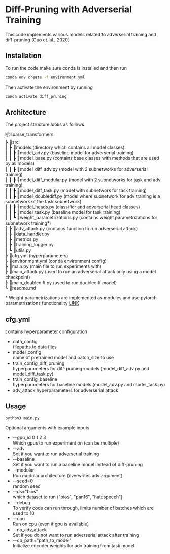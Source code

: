 # Diff-Pruning with Adverserial Training

This code implements various models related to adverserial training and diff-pruning (Guo et. al., 2020)

## Installation

To run the code make sure conda is installed and then run

```bash
conda env create -f environment.yml
```

Then activate the environment by running

```bash
conda activate diff_pruning
```

## Architecture

The project structure looks as follows

📦sparse_transformers \
 ┣ 📂src \
 ┃ ┣ 📂models (directory which contains all model classes)\
 ┃ ┃ ┣ 📜model_adv.py (baseline model for adverserial training) \
 ┃ ┃ ┣ 📜model_base.py (contains base classes with methods that are used by all models) \
 ┃ ┃ ┣ 📜model_diff_adv.py (model with 2 subnetworks for adverserial training) \
 ┃ ┃ ┣ 📜model_diff_modular.py (model with 2 subnetworks for task and adv training) \
 ┃ ┃ ┣ 📜model_diff_task.py (model with subnetwork for task training) \
 ┃ ┃ ┣ 📜model_doublediff.py (model where subnetwork for adv training is a subnetwork of the task subnetwork) \
 ┃ ┃ ┣ 📜model_heads.py (classifier and adverserial head classes) \
 ┃ ┃ ┣ 📜model_task.py (baseline model for task training) \
 ┃ ┃ ┗ 📜weight_parametrizations.py (contains weight parametrizations for subnetwork training*) \
 ┃ ┣ 📜adv_attack.py (contains function to run adverserial attack) \
 ┃ ┣ 📜data_handler.py \
 ┃ ┣ 📜metrics.py \
 ┃ ┣ 📜training_logger.py \
 ┃ ┗ 📜utils.py \
 ┣ 📜cfg.yml (hyperparameters)\
 ┣ 📜environment.yml (conda environment config)\
 ┣ 📜main.py (main file to run experiments with)\
 ┣ 📜main_attack.py (used to run an adverserial attack only using a model checkpoint)\
 ┣ 📜main_doublediff.py (used to run doublediff model)\
 ┗ 📜readme.md

\* Weight parametrizations are implemented as modules and use pytorch parametrizations functionality [LINK](https://pytorch.org/tutorials/intermediate/parametrizations.html)

## cfg.yml

contains hyperparameter configuration

* data_config \
filepaths to data files
* model_config \
name of pretrained model and batch_size to use
* train_config_diff_pruning \
hyperparameters for diff-pruning-models (model_diff_adv.py and model_diff_task.py)
* train_config_baseline \
hyperparameters for baseline models (model_adv.py and model_task.py)
* adv_attack
hyperparameters for adverserial attack

## Usage

```bash
python3 main.py
```

Optional arguments with example inputs

* --gpu_id 0 1 2 3 \
Which gpus to run experiment on (can be multiple)
* --adv \
Set if you want to run adverserial training
* --baseline \
Set if you want to run a baseline model instead of diff-pruning
* --modular \
Run modular architecture (overwrites adv argument)
* --seed=0 \
random seed
* --ds="bios" \
which dataset to run ("bios", "pan16", "hatespeech")
* --debug \
To verify code can run through, limits number of batches which are used to 10
* --cpu \
Run on cpu (even if gpu is available)
* --no_adv_attack \
Set if you do not want to run adverserial attack after training
* --cp_path="path_to_model" \
Initialize encoder weights for adv training from task model
